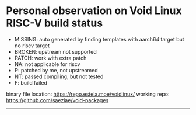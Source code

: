 # Personal observation on Void Linux RISC-V build status

- MISSING: auto generated by finding templates with aarch64 target but no riscv target
- BROKEN: upstream not supported
- PATCH: work with extra patch
- NA: not applicable for riscv
- P: patched by me, not upstreamed
- NT: passed compiling, but not tested
- F: build failed

binary file location: <https://repo.estela.moe/voidlinux/>
working repo: <https://github.com/saeziae/void-packages>

---

